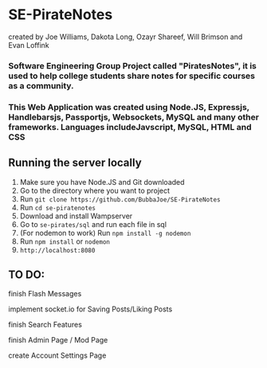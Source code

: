 # SE-PirateNotes
created by Joe Williams, Dakota Long, Ozayr Shareef, Will Brimson and Evan Loffink

### Software Engineering Group Project called "PiratesNotes", it is used to help college students share notes for specific courses as a community.

### This Web Application was created using Node.JS, Expressjs, Handlebarsjs, Passportjs, Websockets, MySQL and many other frameworks. Languages includeJavscript, MySQL, HTML and CSS

## Running the server locally

1. Make sure you have Node.JS and Git downloaded
2. Go to the directory where you want to project
3. Run ```git clone https://github.com/BubbaJoe/SE-PirateNotes```
4. Run ```cd se-piratenotes```
5. Download and install Wampserver
6. Go to ```se-pirates/sql``` and run each file in sql
7. (For nodemon to work) Run ```npm install -g nodemon``` 
8. Run ```npm install``` or ```nodemon```
9. ```http://localhost:8080```


## TO DO: 

finish Flash Messages

implement socket.io for Saving Posts/Liking Posts 

finish Search Features

finish Admin Page / Mod Page

create Account Settings Page